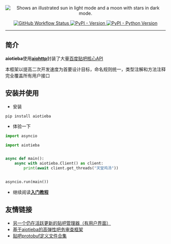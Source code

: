 <p align="center">

<picture href="https://socialify.git.ci">
  <source media="(prefers-color-scheme: dark)" srcset="https://user-images.githubusercontent.com/48282276/217528276-e77c74e9-3e5d-4f96-a288-af5fc2ea1282.svg">
  <source media="(prefers-color-scheme: light)" srcset="https://user-images.githubusercontent.com/48282276/217528290-5e6d6293-1731-4025-8eca-8c4ab49ecebd.svg">
  <img alt="Shows an illustrated sun in light mode and a moon with stars in dark mode." src="https://user-images.githubusercontent.com/48282276/217528290-5e6d6293-1731-4025-8eca-8c4ab49ecebd.svg">
</picture>

</p>

<div align="center">
<p>
<a href="https://github.com/Starry-OvO/aiotieba/actions">
    <img src="https://img.shields.io/github/actions/workflow/status/Starry-OvO/aiotieba/CI.yml?branch=develop&label=CI&logo=github&style=flat-square" alt="GitHub Workflow Status">
</a>
<a href="https://pypi.org/project/aiotieba">
    <img src="https://img.shields.io/pypi/v/aiotieba?color=g&style=flat-square" alt="PyPI - Version">
</a>
<a href="https://pypi.org/project/aiotieba">
    <img src="https://img.shields.io/pypi/pyversions/aiotieba?style=flat-square" alt="PyPI - Python Version">
</a>
</p>
</div>

---

## 简介

**aiotieba**使用[**aiohttp**](https://github.com/aio-libs/aiohttp)封装了大量[百度贴吧核心API](https://github.com/Starry-OvO/aiotieba/blob/master/aiotieba/client)

本框架以提高二次开发速度为首要设计目标，命名规则统一，类型注解和方法注释完全覆盖所有用户接口

## 安装并使用

+ 安装

```shell
pip install aiotieba
```

+ 体验一下

```python
import asyncio

import aiotieba


async def main():
    async with aiotieba.Client() as client:
        print(await client.get_threads("天堂鸡汤"))


asyncio.run(main())
```

+ 继续阅读[**入门教程**](https://aiotieba.cc/tutorial/start)

## 友情链接

+ [另一个仍在活跃更新的贴吧管理器（有用户界面）](https://github.com/dog194/TiebaManager)
+ [基于aiotieba的高弹性吧务审查框架](https://github.com/Starry-OvO/aiotieba-reviewer)
+ [贴吧protobuf定义文件合集](https://github.com/n0099/tbclient.protobuf)

